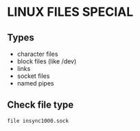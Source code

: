 # LINUX FILES SPECIAL

## Types
- character files
- block files (like /dev)
- links
- socket files
- named pipes

## Check file type
`file insync1000.sock`